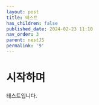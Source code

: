 ```yaml
---
layout: post
title: 테스트
has_children: false
published_date: 2024-02-23 11:10
nav_order: 3
parent: nestJS
permalink: '9'
---
```



# 시작하며


테스트입니다.

